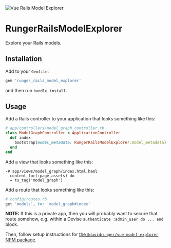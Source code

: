 ![Vue Rails Model Explorer](https://github.com/user-attachments/assets/ef0d2303-a70a-4e1c-8a96-5c40a7a1a484)

# RungerRailsModelExplorer

Explore your Rails models.

## Installation

Add to your `Gemfile`:

```ruby
gem 'runger_rails_model_explorer'
```

and then run `bundle install`.

## Usage

Add a Rails controller to your application that looks something like this:

```rb
# app/controllers/model_graph_controller.rb
class ModelGraphController < ApplicationController
  def index
    bootstrap(model_metadata: RungerRailsModelExplorer.model_metadata)
  end
end
```

Add a view that looks something like this:

```haml
-# app/views/model_graph/index.html.haml
- content_for(:page_assets) do
  = ts_tag('model_graph')
```

Add a route that looks something like this:

```rb
# config/routes.rb
get 'models', to: 'model_graph#index'
```

**NOTE:** If this is a private app, then you will probably want to secure that route somehow, e.g. within a Devise `authenticate :admin_user do ... end` block.

Then, follow setup instructions for [the `@davidrunger/vue-model-explorer` NPM package][npm-package-setup-instructions].

[npm-package-setup-instructions]: https://github.com/davidrunger/vue_rails_model_explorer/blob/main/vue-model-explorer/README.md
